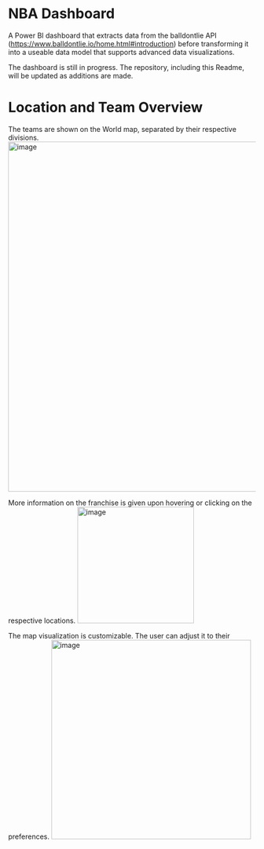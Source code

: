 # NBA Dashboard
A Power BI dashboard that extracts data from the balldontlie API (https://www.balldontlie.io/home.html#introduction) before transforming it into a useable data model that supports advanced data visualizations.

The dashboard is still in progress. The repository, including this Readme, will be updated as additions are made.

# Location and Team Overview

The teams are shown on the World map, separated by their respective divisions.
<img width="713" alt="image" src="https://github.com/zakirdawood/NBA_Dashboard/assets/71907707/1d53ed46-cb98-4c94-aa3b-05dd322726f3">

More information on the franchise is given upon hovering or clicking on the respective locations.
<img width="237" alt="image" src="https://github.com/zakirdawood/NBA_Dashboard/assets/71907707/83ce2247-0a56-4a8b-acd7-9b8d4ba45b8f">

The map visualization is customizable. The user can adjust it to their preferences.
<img width="406" alt="image" src="https://github.com/zakirdawood/NBA_Dashboard/assets/71907707/e25d9d49-0747-4bb0-aae8-f80728798f07">


